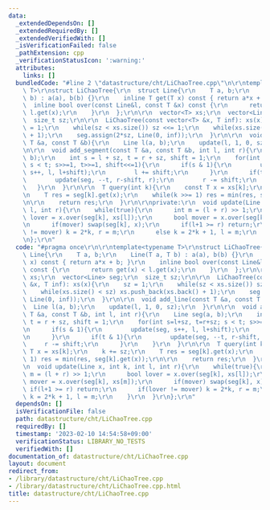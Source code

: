 ```yaml
---
data:
  _extendedDependsOn: []
  _extendedRequiredBy: []
  _extendedVerifiedWith: []
  _isVerificationFailed: false
  _pathExtension: cpp
  _verificationStatusIcon: ':warning:'
  attributes:
    links: []
  bundledCode: "#line 2 \"datastructure/cht/LiChaoTree.cpp\"\n\r\ntemplate<typename\
    \ T>\r\nstruct LiChaoTree{\r\n  struct Line{\r\n    T a, b;\r\n    Line(T a, T\
    \ b) : a(a), b(b) {}\r\n    inline T get(T x) const { return a*x + b; }\r\n  \
    \  inline bool over(const Line&l, const T &x) const {\r\n      return get(x) <\
    \ l.get(x);\r\n    }\r\n  };\r\n\r\n  vector<T> xs;\r\n  vector<Line> seg;\r\n\
    \  size_t sz;\r\n\r\n  LiChaoTree(const vector<T> &x, T inf): xs(x){\r\n    sz\
    \ = 1;\r\n    while(sz < xs.size()) sz <<= 1;\r\n    while(xs.size() < sz) xs.push_back(xs.back()\
    \ + 1);\r\n    seg.assign(2*sz, Line(0, inf));\r\n  }\r\n\r\n  void add_line(const\
    \ T &a, const T &b){\r\n    Line l(a, b);\r\n    update(l, 1, 0, sz);\r\n  }\r\
    \n\r\n  void add_segment(const T &a, const T &b, int l, int r){\r\n    Line seg(a,\
    \ b);\r\n    int s = l + sz, t = r + sz, shift = 1;\r\n    for(int s=l+sz, t=r+sz;\
    \ s < t; s>>=1, t>>=1, shift<<=1){\r\n      if(s & 1){\r\n        update(seg,\
    \ s++, l, l+shift);\r\n        l += shift;\r\n      }\r\n      if(t & 1){\r\n\
    \        update(seg, --t, r-shift, r);\r\n        r -= shift;\r\n      }\r\n \
    \   }\r\n  }\r\n\r\n  T query(int k){\r\n    const T x = xs[k];\r\n    k += sz;\r\
    \n    T res = seg[k].get(x);\r\n    while(k >>= 1) res = min(res, seg[k].get(x));\r\
    \n\r\n    return res;\r\n  }\r\n\r\nprivate:\r\n  void update(Line x, int k, int\
    \ l, int r){\r\n    while(true){\r\n      int m = (l + r) >> 1;\r\n      bool\
    \ lover = x.over(seg[k], xs[l]);\r\n      bool mover = x.over(seg[k], xs[m]);\r\
    \n      if(mover) swap(seg[k], x);\r\n      if(l+1 >= r) return;\r\n      if(lover\
    \ != mover) k = 2*k, r = m;\r\n      else k = 2*k + 1, l = m;\r\n    }\r\n  }\r\
    \n};\r\n"
  code: "#pragma once\r\n\r\ntemplate<typename T>\r\nstruct LiChaoTree{\r\n  struct\
    \ Line{\r\n    T a, b;\r\n    Line(T a, T b) : a(a), b(b) {}\r\n    inline T get(T\
    \ x) const { return a*x + b; }\r\n    inline bool over(const Line&l, const T &x)\
    \ const {\r\n      return get(x) < l.get(x);\r\n    }\r\n  };\r\n\r\n  vector<T>\
    \ xs;\r\n  vector<Line> seg;\r\n  size_t sz;\r\n\r\n  LiChaoTree(const vector<T>\
    \ &x, T inf): xs(x){\r\n    sz = 1;\r\n    while(sz < xs.size()) sz <<= 1;\r\n\
    \    while(xs.size() < sz) xs.push_back(xs.back() + 1);\r\n    seg.assign(2*sz,\
    \ Line(0, inf));\r\n  }\r\n\r\n  void add_line(const T &a, const T &b){\r\n  \
    \  Line l(a, b);\r\n    update(l, 1, 0, sz);\r\n  }\r\n\r\n  void add_segment(const\
    \ T &a, const T &b, int l, int r){\r\n    Line seg(a, b);\r\n    int s = l + sz,\
    \ t = r + sz, shift = 1;\r\n    for(int s=l+sz, t=r+sz; s < t; s>>=1, t>>=1, shift<<=1){\r\
    \n      if(s & 1){\r\n        update(seg, s++, l, l+shift);\r\n        l += shift;\r\
    \n      }\r\n      if(t & 1){\r\n        update(seg, --t, r-shift, r);\r\n   \
    \     r -= shift;\r\n      }\r\n    }\r\n  }\r\n\r\n  T query(int k){\r\n    const\
    \ T x = xs[k];\r\n    k += sz;\r\n    T res = seg[k].get(x);\r\n    while(k >>=\
    \ 1) res = min(res, seg[k].get(x));\r\n\r\n    return res;\r\n  }\r\n\r\nprivate:\r\
    \n  void update(Line x, int k, int l, int r){\r\n    while(true){\r\n      int\
    \ m = (l + r) >> 1;\r\n      bool lover = x.over(seg[k], xs[l]);\r\n      bool\
    \ mover = x.over(seg[k], xs[m]);\r\n      if(mover) swap(seg[k], x);\r\n     \
    \ if(l+1 >= r) return;\r\n      if(lover != mover) k = 2*k, r = m;\r\n      else\
    \ k = 2*k + 1, l = m;\r\n    }\r\n  }\r\n};\r\n"
  dependsOn: []
  isVerificationFile: false
  path: datastructure/cht/LiChaoTree.cpp
  requiredBy: []
  timestamp: '2023-02-10 14:54:58+09:00'
  verificationStatus: LIBRARY_NO_TESTS
  verifiedWith: []
documentation_of: datastructure/cht/LiChaoTree.cpp
layout: document
redirect_from:
- /library/datastructure/cht/LiChaoTree.cpp
- /library/datastructure/cht/LiChaoTree.cpp.html
title: datastructure/cht/LiChaoTree.cpp
---
```

